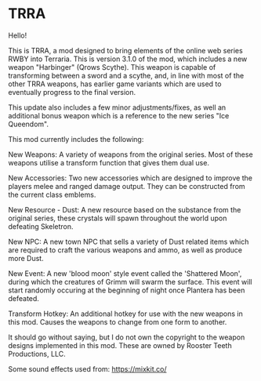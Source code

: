 # TRRA

Hello!

This is TRRA, a mod designed to bring elements of the online web series RWBY into Terraria.
This is version 3.1.0 of the mod, which includes a new weapon "Harbinger" (Qrows Scythe). This weapon is capable of transforming between a sword and a scythe, and, in line with most of the other TRRA weapons, has earlier game variants which are used to eventually progress to the final version.

This update also includes a few minor adjustments/fixes, as well an additional bonus weapon which is a reference to the new series "Ice Queendom".

This mod currently includes the following:

New Weapons: A variety of weapons from the original series. Most of these weapons utilise a transform function that gives them dual use.

New Accessories: Two new accessories which are designed to improve the players melee and ranged damage output. They can be constructed from the current class emblems.

New Resource - Dust: A new resource based on the substance from the original series, these crystals will spawn throughout the world upon defeating Skeletron.

New NPC: A new town NPC that sells a variety of Dust related items which are required to craft the various weapons and ammo, as well as produce more Dust.

New Event: A new 'blood moon' style event called the 'Shattered Moon', during which the creatures of Grimm will swarm the surface. This event will start randomly occuring at the beginning of night once Plantera has been defeated.

Transform Hotkey: An additional hotkey for use with the new weapons in this mod. Causes the weapons to change from one form to another.

It should go without saying, but I do not own the copyright to the weapon designs implemented in this mod.
These are owned by Rooster Teeth Productions, LLC.

Some sound effects used from: https://mixkit.co/
